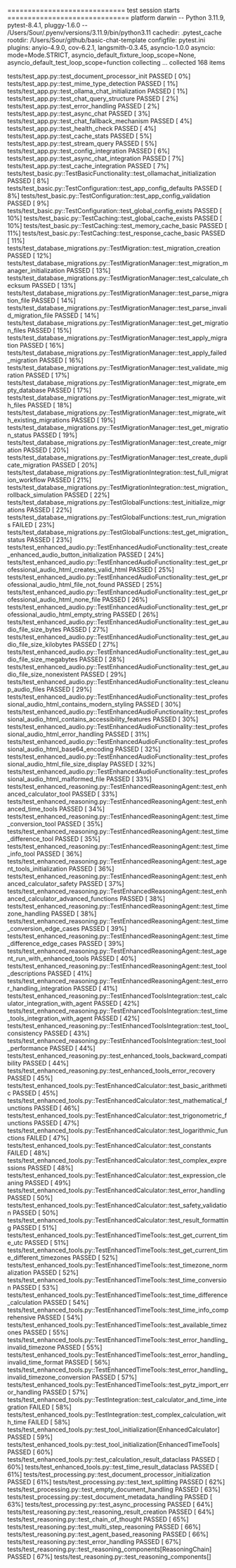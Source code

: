 ============================= test session starts ==============================
platform darwin -- Python 3.11.9, pytest-8.4.1, pluggy-1.6.0 -- /Users/Sour/.pyenv/versions/3.11.9/bin/python3.11
cachedir: .pytest_cache
rootdir: /Users/Sour/github/basic-chat-template
configfile: pytest.ini
plugins: anyio-4.9.0, cov-6.2.1, langsmith-0.3.45, asyncio-1.0.0
asyncio: mode=Mode.STRICT, asyncio_default_fixture_loop_scope=None, asyncio_default_test_loop_scope=function
collecting ... collected 168 items

tests/test_app.py::test_document_processor_init PASSED                   [  0%]
tests/test_app.py::test_mime_type_detection PASSED                       [  1%]
tests/test_app.py::test_ollama_chat_initialization PASSED                [  1%]
tests/test_app.py::test_chat_query_structure PASSED                      [  2%]
tests/test_app.py::test_error_handling PASSED                            [  2%]
tests/test_app.py::test_async_chat PASSED                                [  3%]
tests/test_app.py::test_chat_fallback_mechanism PASSED                   [  4%]
tests/test_app.py::test_health_check PASSED                              [  4%]
tests/test_app.py::test_cache_stats PASSED                               [  5%]
tests/test_app.py::test_stream_query PASSED                              [  5%]
tests/test_app.py::test_config_integration PASSED                        [  6%]
tests/test_app.py::test_async_chat_integration PASSED                    [  7%]
tests/test_app.py::test_cache_integration PASSED                         [  7%]
tests/test_basic.py::TestBasicFunctionality::test_ollamachat_initialization PASSED [  8%]
tests/test_basic.py::TestConfiguration::test_app_config_defaults PASSED  [  8%]
tests/test_basic.py::TestConfiguration::test_app_config_validation PASSED [  9%]
tests/test_basic.py::TestConfiguration::test_global_config_exists PASSED [ 10%]
tests/test_basic.py::TestCaching::test_global_cache_exists PASSED        [ 10%]
tests/test_basic.py::TestCaching::test_memory_cache_basic PASSED         [ 11%]
tests/test_basic.py::TestCaching::test_response_cache_basic PASSED       [ 11%]
tests/test_database_migrations.py::TestMigration::test_migration_creation PASSED [ 12%]
tests/test_database_migrations.py::TestMigrationManager::test_migration_manager_initialization PASSED [ 13%]
tests/test_database_migrations.py::TestMigrationManager::test_calculate_checksum PASSED [ 13%]
tests/test_database_migrations.py::TestMigrationManager::test_parse_migration_file PASSED [ 14%]
tests/test_database_migrations.py::TestMigrationManager::test_parse_invalid_migration_file PASSED [ 14%]
tests/test_database_migrations.py::TestMigrationManager::test_get_migration_files PASSED [ 15%]
tests/test_database_migrations.py::TestMigrationManager::test_apply_migration PASSED [ 16%]
tests/test_database_migrations.py::TestMigrationManager::test_apply_failed_migration PASSED [ 16%]
tests/test_database_migrations.py::TestMigrationManager::test_validate_migration PASSED [ 17%]
tests/test_database_migrations.py::TestMigrationManager::test_migrate_empty_database PASSED [ 17%]
tests/test_database_migrations.py::TestMigrationManager::test_migrate_with_files PASSED [ 18%]
tests/test_database_migrations.py::TestMigrationManager::test_migrate_with_existing_migrations PASSED [ 19%]
tests/test_database_migrations.py::TestMigrationManager::test_get_migration_status PASSED [ 19%]
tests/test_database_migrations.py::TestMigrationManager::test_create_migration PASSED [ 20%]
tests/test_database_migrations.py::TestMigrationManager::test_create_duplicate_migration PASSED [ 20%]
tests/test_database_migrations.py::TestMigrationIntegration::test_full_migration_workflow PASSED [ 21%]
tests/test_database_migrations.py::TestMigrationIntegration::test_migration_rollback_simulation PASSED [ 22%]
tests/test_database_migrations.py::TestGlobalFunctions::test_initialize_migrations PASSED [ 22%]
tests/test_database_migrations.py::TestGlobalFunctions::test_run_migrations FAILED [ 23%]
tests/test_database_migrations.py::TestGlobalFunctions::test_get_migration_status PASSED [ 23%]
tests/test_enhanced_audio.py::TestEnhancedAudioFunctionality::test_create_enhanced_audio_button_initialization PASSED [ 24%]
tests/test_enhanced_audio.py::TestEnhancedAudioFunctionality::test_get_professional_audio_html_creates_valid_html PASSED [ 25%]
tests/test_enhanced_audio.py::TestEnhancedAudioFunctionality::test_get_professional_audio_html_file_not_found PASSED [ 25%]
tests/test_enhanced_audio.py::TestEnhancedAudioFunctionality::test_get_professional_audio_html_none_file PASSED [ 26%]
tests/test_enhanced_audio.py::TestEnhancedAudioFunctionality::test_get_professional_audio_html_empty_string PASSED [ 26%]
tests/test_enhanced_audio.py::TestEnhancedAudioFunctionality::test_get_audio_file_size_bytes PASSED [ 27%]
tests/test_enhanced_audio.py::TestEnhancedAudioFunctionality::test_get_audio_file_size_kilobytes PASSED [ 27%]
tests/test_enhanced_audio.py::TestEnhancedAudioFunctionality::test_get_audio_file_size_megabytes PASSED [ 28%]
tests/test_enhanced_audio.py::TestEnhancedAudioFunctionality::test_get_audio_file_size_nonexistent PASSED [ 29%]
tests/test_enhanced_audio.py::TestEnhancedAudioFunctionality::test_cleanup_audio_files PASSED [ 29%]
tests/test_enhanced_audio.py::TestEnhancedAudioFunctionality::test_professional_audio_html_contains_modern_styling PASSED [ 30%]
tests/test_enhanced_audio.py::TestEnhancedAudioFunctionality::test_professional_audio_html_contains_accessibility_features PASSED [ 30%]
tests/test_enhanced_audio.py::TestEnhancedAudioFunctionality::test_professional_audio_html_error_handling PASSED [ 31%]
tests/test_enhanced_audio.py::TestEnhancedAudioFunctionality::test_professional_audio_html_base64_encoding PASSED [ 32%]
tests/test_enhanced_audio.py::TestEnhancedAudioFunctionality::test_professional_audio_html_file_size_display PASSED [ 32%]
tests/test_enhanced_audio.py::TestEnhancedAudioFunctionality::test_professional_audio_html_malformed_file PASSED [ 33%]
tests/test_enhanced_reasoning.py::TestEnhancedReasoningAgent::test_enhanced_calculator_tool PASSED [ 33%]
tests/test_enhanced_reasoning.py::TestEnhancedReasoningAgent::test_enhanced_time_tools PASSED [ 34%]
tests/test_enhanced_reasoning.py::TestEnhancedReasoningAgent::test_time_conversion_tool PASSED [ 35%]
tests/test_enhanced_reasoning.py::TestEnhancedReasoningAgent::test_time_difference_tool PASSED [ 35%]
tests/test_enhanced_reasoning.py::TestEnhancedReasoningAgent::test_time_info_tool PASSED [ 36%]
tests/test_enhanced_reasoning.py::TestEnhancedReasoningAgent::test_agent_tools_initialization PASSED [ 36%]
tests/test_enhanced_reasoning.py::TestEnhancedReasoningAgent::test_enhanced_calculator_safety PASSED [ 37%]
tests/test_enhanced_reasoning.py::TestEnhancedReasoningAgent::test_enhanced_calculator_advanced_functions PASSED [ 38%]
tests/test_enhanced_reasoning.py::TestEnhancedReasoningAgent::test_timezone_handling PASSED [ 38%]
tests/test_enhanced_reasoning.py::TestEnhancedReasoningAgent::test_time_conversion_edge_cases PASSED [ 39%]
tests/test_enhanced_reasoning.py::TestEnhancedReasoningAgent::test_time_difference_edge_cases PASSED [ 39%]
tests/test_enhanced_reasoning.py::TestEnhancedReasoningAgent::test_agent_run_with_enhanced_tools PASSED [ 40%]
tests/test_enhanced_reasoning.py::TestEnhancedReasoningAgent::test_tool_descriptions PASSED [ 41%]
tests/test_enhanced_reasoning.py::TestEnhancedReasoningAgent::test_error_handling_integration PASSED [ 41%]
tests/test_enhanced_reasoning.py::TestEnhancedToolsIntegration::test_calculator_integration_with_agent PASSED [ 42%]
tests/test_enhanced_reasoning.py::TestEnhancedToolsIntegration::test_time_tools_integration_with_agent PASSED [ 42%]
tests/test_enhanced_reasoning.py::TestEnhancedToolsIntegration::test_tool_consistency PASSED [ 43%]
tests/test_enhanced_reasoning.py::TestEnhancedToolsIntegration::test_tool_performance PASSED [ 44%]
tests/test_enhanced_reasoning.py::test_enhanced_tools_backward_compatibility PASSED [ 44%]
tests/test_enhanced_reasoning.py::test_enhanced_tools_error_recovery PASSED [ 45%]
tests/test_enhanced_tools.py::TestEnhancedCalculator::test_basic_arithmetic PASSED [ 45%]
tests/test_enhanced_tools.py::TestEnhancedCalculator::test_mathematical_functions PASSED [ 46%]
tests/test_enhanced_tools.py::TestEnhancedCalculator::test_trigonometric_functions PASSED [ 47%]
tests/test_enhanced_tools.py::TestEnhancedCalculator::test_logarithmic_functions FAILED [ 47%]
tests/test_enhanced_tools.py::TestEnhancedCalculator::test_constants FAILED [ 48%]
tests/test_enhanced_tools.py::TestEnhancedCalculator::test_complex_expressions PASSED [ 48%]
tests/test_enhanced_tools.py::TestEnhancedCalculator::test_expression_cleaning PASSED [ 49%]
tests/test_enhanced_tools.py::TestEnhancedCalculator::test_error_handling PASSED [ 50%]
tests/test_enhanced_tools.py::TestEnhancedCalculator::test_safety_validation PASSED [ 50%]
tests/test_enhanced_tools.py::TestEnhancedCalculator::test_result_formatting PASSED [ 51%]
tests/test_enhanced_tools.py::TestEnhancedTimeTools::test_get_current_time_utc PASSED [ 51%]
tests/test_enhanced_tools.py::TestEnhancedTimeTools::test_get_current_time_different_timezones PASSED [ 52%]
tests/test_enhanced_tools.py::TestEnhancedTimeTools::test_timezone_normalization PASSED [ 52%]
tests/test_enhanced_tools.py::TestEnhancedTimeTools::test_time_conversion PASSED [ 53%]
tests/test_enhanced_tools.py::TestEnhancedTimeTools::test_time_difference_calculation PASSED [ 54%]
tests/test_enhanced_tools.py::TestEnhancedTimeTools::test_time_info_comprehensive PASSED [ 54%]
tests/test_enhanced_tools.py::TestEnhancedTimeTools::test_available_timezones PASSED [ 55%]
tests/test_enhanced_tools.py::TestEnhancedTimeTools::test_error_handling_invalid_timezone PASSED [ 55%]
tests/test_enhanced_tools.py::TestEnhancedTimeTools::test_error_handling_invalid_time_format PASSED [ 56%]
tests/test_enhanced_tools.py::TestEnhancedTimeTools::test_error_handling_invalid_timezone_conversion PASSED [ 57%]
tests/test_enhanced_tools.py::TestEnhancedTimeTools::test_pytz_import_error_handling PASSED [ 57%]
tests/test_enhanced_tools.py::TestIntegration::test_calculator_and_time_integration FAILED [ 58%]
tests/test_enhanced_tools.py::TestIntegration::test_complex_calculation_with_time FAILED [ 58%]
tests/test_enhanced_tools.py::test_tool_initialization[EnhancedCalculator] PASSED [ 59%]
tests/test_enhanced_tools.py::test_tool_initialization[EnhancedTimeTools] PASSED [ 60%]
tests/test_enhanced_tools.py::test_calculation_result_dataclass PASSED   [ 60%]
tests/test_enhanced_tools.py::test_time_result_dataclass PASSED          [ 61%]
tests/test_processing.py::test_document_processor_initialization PASSED  [ 61%]
tests/test_processing.py::test_text_splitting PASSED                     [ 62%]
tests/test_processing.py::test_empty_document_handling PASSED            [ 63%]
tests/test_processing.py::test_document_metadata_handling PASSED         [ 63%]
tests/test_processing.py::test_async_processing PASSED                   [ 64%]
tests/test_reasoning.py::test_reasoning_result_creation PASSED           [ 64%]
tests/test_reasoning.py::test_chain_of_thought PASSED                    [ 65%]
tests/test_reasoning.py::test_multi_step_reasoning PASSED                [ 66%]
tests/test_reasoning.py::test_agent_based_reasoning PASSED               [ 66%]
tests/test_reasoning.py::test_error_handling PASSED                      [ 67%]
tests/test_reasoning.py::test_reasoning_components[ReasoningChain] PASSED [ 67%]
tests/test_reasoning.py::test_reasoning_components[<lambda>] 